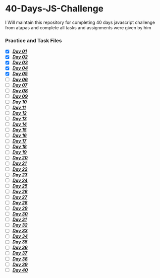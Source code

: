 # 40-Days-JS-Challenge
I Will maintain this repository for completing 40 days javascript challenge from atapas and complete all tasks and assignments were given by him

### Practice and Task Files
- [x]  [***Day 01***](./Day_01/)
- [x]  [***Day 02***](./Day_02/)
- [x]  [***Day 03***](./Day_03/)
- [x]  [***Day 04***](./Day_04/)
- [x]  [***Day 05***](./Day_05/)
- [ ]  [***Day 06***](./Day_06/)
- [ ]  [***Day 07***](./Day_07/)
- [ ]  [***Day 08***](./Day_08/)
- [ ]  [***Day 09***](./Day_09/)
- [ ]  [***Day 10***](./Day_10/)
- [ ]  [***Day 11***](./Day_11/)
- [ ]  [***Day 12***](./Day_12/)
- [ ]  [***Day 13***](./Day_13/)
- [ ]  [***Day 14***](./Day_14/)
- [ ]  [***Day 15***](./Day_15/)
- [ ]  [***Day 16***](./Day_16/)
- [ ]  [***Day 17***](./Day_17/)
- [ ]  [***Day 18***](./Day_18/)
- [ ]  [***Day 19***](./Day_19/)
- [ ]  [***Day 20***](./Day_20/)
- [ ]  [***Day 21***](./Day_21/)
- [ ]  [***Day 22***](./Day_22/)
- [ ]  [***Day 23***](./Day_23/)
- [ ]  [***Day 24***](./Day_24/)
- [ ]  [***Day 25***](./Day_25/)
- [ ]  [***Day 26***](./Day_26/)
- [ ]  [***Day 27***](./Day_27/)
- [ ]  [***Day 28***](./Day_28/)
- [ ]  [***Day 29***](./Day_29/)
- [ ]  [***Day 30***](./Day_30/)
- [ ]  [***Day 31***](./Day_31/)
- [ ]  [***Day 32***](./Day_32/)
- [ ]  [***Day 33***](./Day_33/)
- [ ]  [***Day 34***](./Day_34/)
- [ ]  [***Day 35***](./Day_35/)
- [ ]  [***Day 36***](./Day_36/)
- [ ]  [***Day 37***](./Day_37/)
- [ ]  [***Day 38***](./Day_38/)
- [ ]  [***Day 39***](./Day_39/)
- [ ]  [***Day 40***](./Day_40/)
